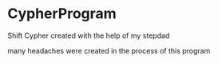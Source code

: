 # CypherProgram
Shift Cypher created with the help of my stepdad

many headaches were created in the process of this program
